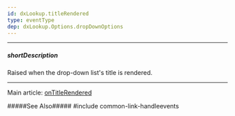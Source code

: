 ```yaml
---
id: dxLookup.titleRendered
type: eventType
dep: dxLookup.Options.dropDownOptions
---
```

---
##### shortDescription
Raised when the drop-down list's title is rendered.

---
Main article: [onTitleRendered](/api-reference/10%20UI%20Components/dxLookup/1%20Configuration/onTitleRendered.md '/Documentation/ApiReference/UI_Components/dxLookup/Configuration/#onTitleRendered')

#####See Also#####
#include common-link-handleevents